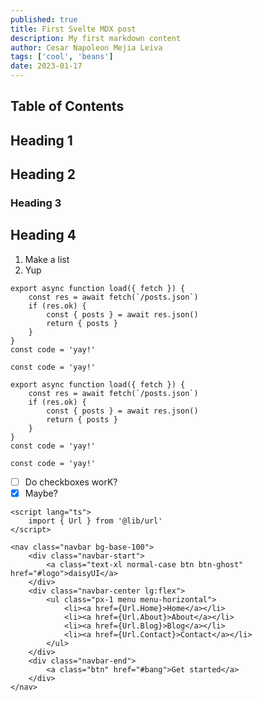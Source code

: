 ```yaml
---
published: true
title: First Svelte MDX post
description: My first markdown content
author: Cesar Napoleon Mejia Leiva
tags: ['cool', 'beans']
date: 2023-01-17
---
```


<script>
  import ReusableButton from '@components/ReusableButton.svelte'
  import ReusableImage from '@components/ReusableImage.svelte'
</script>

## Table of Contents

## Heading 1

## Heading 2

### Heading 3

<ReusableButton />

## Heading 4

1. Make a list
2. Yup

```js:JavaScript {5-7}
export async function load({ fetch }) {
	const res = await fetch(`/posts.json`)
	if (res.ok) {
		const { posts } = await res.json()
		return { posts }
	}
}
const code = 'yay!'

const code = 'yay!'
```

```js:Svelte {2,4,7}
export async function load({ fetch }) {
	const res = await fetch(`/posts.json`)
	if (res.ok) {
		const { posts } = await res.json()
		return { posts }
	}
}
const code = 'yay!'

const code = 'yay!'
```

<ReusableImage src="/revue-subscribers-list-search.png" alt="cool"/>

- [ ] Do checkboxes worK?
- [x] Maybe?

```svelte:Svelte
<script lang="ts">
	import { Url } from '@lib/url'
</script>

<nav class="navbar bg-base-100">
	<div class="navbar-start">
		<a class="text-xl normal-case btn btn-ghost" href="#logo">daisyUI</a>
	</div>
	<div class="navbar-center lg:flex">
		<ul class="px-1 menu menu-horizontal">
			<li><a href={Url.Home}>Home</a></li>
			<li><a href={Url.About}>About</a></li>
			<li><a href={Url.Blog}>Blog</a></li>
			<li><a href={Url.Contact}>Contact</a></li>
		</ul>
	</div>
	<div class="navbar-end">
		<a class="btn" href="#bang">Get started</a>
	</div>
</nav>
```

